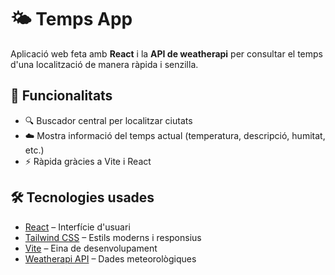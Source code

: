 # 🌤️ Temps App

Aplicació web feta amb **React** i la **API de weatherapi** per consultar el temps d'una localització de manera ràpida i senzilla.

## 🚀 Funcionalitats

- 🔍 Buscador central per localitzar ciutats
- ☁️ Mostra informació del temps actual (temperatura, descripció, humitat, etc.)
- ⚡ Ràpida gràcies a Vite i React

## 🛠️ Tecnologies usades

- [React](https://reactjs.org/) – Interfície d'usuari
- [Tailwind CSS](https://tailwindcss.com/) – Estils moderns i responsius
- [Vite](https://vitejs.dev/) – Eina de desenvolupament
- [Weatherapi API](https://www.weatherapi.com) – Dades meteorològiques
